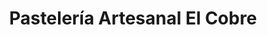 ---
title: "Pastelería Artesanal El Cobre"
url: /algeciras/pasteleria-artesanal-el-cobre/
shop: Konditorei
---